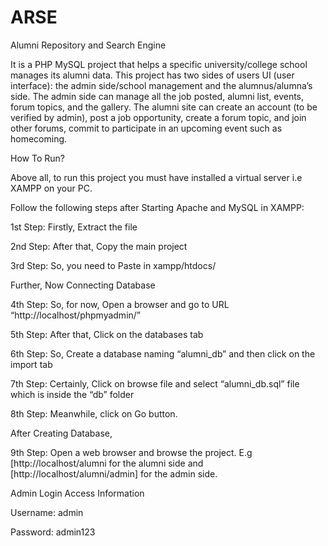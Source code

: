 # ARSE
Alumni Repository and Search Engine

It is a PHP MySQL project that helps a specific university/college school manages its alumni data. This project has two sides of users UI (user interface): the admin side/school management and the alumnus/alumna’s side. The admin side can manage all the job posted, alumni list, events, forum topics, and the gallery. The alumni site can create an account (to be verified by admin), post a job opportunity, create a forum topic, and join other forums, commit to participate in an upcoming event such as homecoming.

How To Run?

Above all, to run this project you must have installed a virtual server i.e XAMPP on your PC.

Follow the following steps after Starting Apache and MySQL in XAMPP:

1st Step: Firstly, Extract the file

2nd Step: After that, Copy the main project 

3rd Step: So, you need to Paste in xampp/htdocs/

Further, Now Connecting Database

4th Step: So, for now, Open a browser and go to URL “http://localhost/phpmyadmin/”

5th Step: After that, Click on the databases tab

6th Step: So, Create a database naming “alumni_db” and then click on the import tab

7th Step: Certainly, Click on browse file and select “alumni_db.sql” file which is inside the “db” folder

8th Step: Meanwhile, click on Go button.

After Creating Database,

9th Step: Open a web browser and browse the project. E.g [http://localhost/alumni for the alumni side and [http://localhost/alumni/admin] for the admin side.

Admin Login Access Information

Username: admin

Password: admin123
